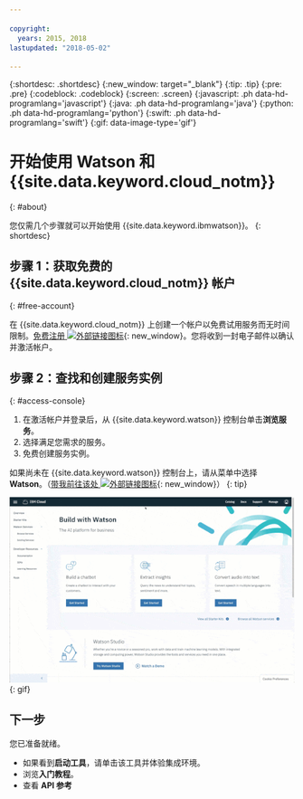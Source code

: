 ```yaml
---

copyright:
  years: 2015, 2018
lastupdated: "2018-05-02"

---
```


{:shortdesc: .shortdesc}
{:new_window: target="_blank"}
{:tip: .tip}
{:pre: .pre}
{:codeblock: .codeblock}
{:screen: .screen}
{:javascript: .ph data-hd-programlang='javascript'}
{:java: .ph data-hd-programlang='java'}
{:python: .ph data-hd-programlang='python'}
{:swift: .ph data-hd-programlang='swift'}
{:gif: data-image-type='gif'}

# 开始使用 Watson 和 {{site.data.keyword.cloud_notm}}
{: #about}

您仅需几个步骤就可以开始使用 {{site.data.keyword.ibmwatson}}。
{: shortdesc}

## 步骤 1：获取免费的 {{site.data.keyword.cloud_notm}} 帐户
{: #free-account}

在 {{site.data.keyword.cloud_notm}} 上创建一个帐户以免费试用服务而无时间限制。[免费注册 ![外部链接图标](../../icons/launch-glyph.svg "外部链接图标")](https://{DomainName}/registration/?target=%2Fdeveloper%2Fwatson%2Fdashboard){: new_window}。您将收到一封电子邮件以确认并激活帐户。

## 步骤 2：查找和创建服务实例
{: #access-console}

1.  在激活帐户并登录后，从 {{site.data.keyword.watson}} 控制台单击**浏览服务**。
1.  选择满足您需求的服务。
1.  免费创建服务实例。

如果尚未在 {{site.data.keyword.watson}} 控制台上，请从菜单中选择 **Watson**。（[带我前往该处 ![外部链接图标](../../icons/launch-glyph.svg "外部链接图标")](https://{DomainName}/developer/watson/){: new_window}）
{: tip}

![单击“菜单”，然后单击 Watson](images/ic-create-service.gif){: gif}

## 下一步

您已准备就绪。

- 如果看到**启动工具**，请单击该工具并体验集成环境。
- 浏览**入门教程**。
- 查看 **API 参考**

